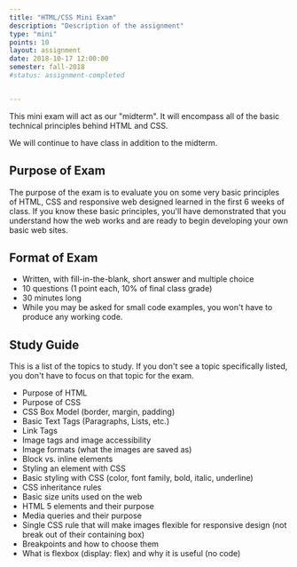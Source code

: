 ```yaml
---
title: "HTML/CSS Mini Exam"
description: "Description of the assignment"
type: "mini"
points: 10
layout: assignment
date: 2018-10-17 12:00:00
semester: fall-2018
#status: assignment-completed


---
```


This mini exam will act as our "midterm".  It will encompass all of the basic technical principles behind HTML and CSS.

We will continue to have class in addition to the midterm.

## Purpose of Exam

The purpose of the exam is to evaluate you on some very basic principles of HTML, CSS and responsive web designed learned in the first 6 weeks of class.  If you know these basic principles, you'll have demonstrated that you understand how the web works and are ready to begin developing your own basic web sites.  

## Format of Exam

* Written, with fill-in-the-blank, short answer and multiple choice
* 10 questions (1 point each, 10% of final class grade)
* 30 minutes long
* While you may be asked for small code examples, you won't have to produce any working code.

## Study Guide

This is a list of the topics to study.  If you don't see a topic specifically listed, you don't have to focus on that topic for the exam.

* Purpose of HTML
* Purpose of CSS
* CSS Box Model (border, margin, padding)
* Basic Text Tags (Paragraphs, Lists, etc.)
* Link Tags
* Image tags and image accessibility
* Image formats (what the images are saved as)
* Block vs. inline elements
* Styling an element with CSS
* Basic styling with CSS (color, font family, bold, italic, underline)
* CSS inheritance rules
* Basic size units used on the web
* HTML 5 elements and their purpose
* Media queries and their purpose
* Single CSS rule that will make images flexible for responsive design (not break out of their containing box)
* Breakpoints and how to choose them
* What is flexbox (display: flex) and why it is useful (no code)
